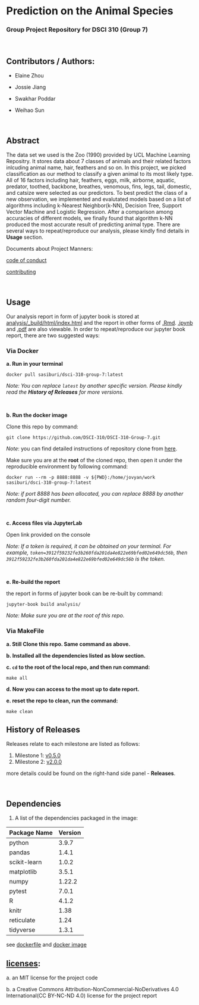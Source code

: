 # Prediction on the Animal Species
### Group Project Repository for DSCI 310 (Group 7)
<br>

## Contributors / Authors: 

- Elaine Zhou

- Jossie Jiang

- Swakhar Poddar

- Weihao Sun

<br>

## Abstract
The data set we used is the Zoo (1990) provided by UCL Machine Learning Repositry. It stores data about 7 classes of animals and their related factors inlcuding animal name, hair, feathers and so on. In this project, we picked classification as our method to classify a given animal to its most likely type. All of 16 factors including hair, feathers, eggs, milk, airborne, aquatic, predator, toothed, backbone, breathes, venomous, fins, legs, tail, domestic, and catsize were selected as our predictors. To best predict the class of a new observation, we implemented and evalutated models based on a list of algorithms including k-Nearest Neighbor(k-NN), Decision Tree, Support Vector Machine and Logistic Regression. After a comparison among accuracies of different models, we finally found that algorithm k-NN produced the most accurate result of predicting animal type. There are several ways to repeat/reproduce our analysis, please kindly find details in **Usage** section.

Documents about Project Manners:

[code of conduct](CODE_OF_CONDUCT.md)

[contributing](CONTRIBUTING.md)

<br>

## Usage
Our analysis report in form of jupyter book is stored at [analysis/_build/html/index.html](analysis/_build/html/index.html) and the report in other forms of [.Rmd](doc/zoo_analysis.Rmd). [.jpynb](analysis/original_report/zoo_analysis.ipynb) and [.pdf](doc/zoo_analysis.pdf) are also viewable.
In order to repeat/reproduce our jupyter book report, there are two suggested ways:

### Via Docker

**a. Run in your terminal**

```
docker pull sasiburi/dsci-310-group-7:latest
```

*Note: You can replace `latest` by another specific version.  Please kindly read the **History of Releases** for more versions.*

<br>

**b. Run the docker image**

Clone this repo by command:

```
git clone https://github.com/DSCI-310/DSCI-310-Group-7.git
```

*Note*: you can find detailed instructions of repository clone from [here](https://github.com/DSCI-310/DSCI-310-Group-7.git).

Make sure you are at the **root** of the cloned repo, then open it under the reproducible environment by following command:

```
docker run --rm -p 8888:8888 -v ${PWD}:/home/jovyan/work sasiburi/dsci-310-group-7:latest
```

*Note: if port 8888 has been allocated, you can replace 8888 by another random four-digit number.*

<br>

**c. Access files via JupyterLab**

Open link provided on the console

*Note: If a token is required, it can be obtained on your terminal. For example, `token=3912f59232fe3b260fda201da4e822e69bfed02e649dc56b`, then `3912f59232fe3b260fda201da4e822e69bfed02e649dc56b` is the token.*

<br>

**e. Re-build the report**

the report in forms of jupyter book can be re-built by command:

```
jupyter-book build analysis/
```
*Note: Make sure you are at the root of this repo.*



### Via MakeFile

**a. Still Clone this repo. Same command as above.**

**b. Installed all the **dependencies** listed as blow section.**

**c. `cd` to the root of the local repo, and then run command:**

```
make all
```
**d. Now you can access to the most up to date report.**

**e. reset the repo to clean, run the command:**

```
make clean
```



## History of Releases

Releases relate to each milestone are listed as follows:

1. Milestone 1: [v0.5.0](https://github.com/DSCI-310/DSCI-310-Group-7/releases/tag/v0.5.0)
2. Milestone 2: [v2.0.0](https://github.com/DSCI-310/DSCI-310-Group-7/releases/tag/v2.0.0)

more details could be found on the right-hand side panel - **Releases**.

<br>

## Dependencies

1. A list of the dependencies packaged in the image:

| Package Name | Version |
| ------------ | ------- |
| python       | 3.9.7   |
| pandas       | 1.4.1   |
| scikit-learn | 1.0.2   |
| matplotlib   | 3.5.1   |
| numpy        | 1.22.2  |
| pytest       | 7.0.1   |
| R            | 4.1.2   |
| knitr        | 1.38    |
| reticulate   | 1.24    |
| tidyverse    | 1.3.1   |


   see [dockerfile](Dockerfile) and [docker image](https://hub.docker.com/repository/docker/sasiburi/dsci-310-group-7)

##  [licenses](LICENSE.md):

a. an MIT license for the project code 

b. a Creative Commons Attribution-NonCommercial-NoDerivatives 4.0 International(CC BY-NC-ND 4.0) license for the project report







